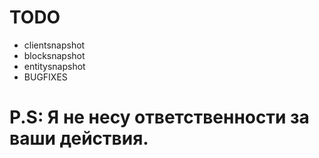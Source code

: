 # TODO
- clientsnapshot
- blocksnapshot
- entitysnapshot
- BUGFIXES
# P.S: Я не несу ответственности за ваши действия.
